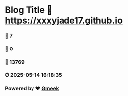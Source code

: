 # Blog Title :link: https://xxxyjade17.github.io 
### :page_facing_up: [7](https://xxxyjade17.github.io/tag.html) 
### :speech_balloon: 0 
### :hibiscus: 13769 
### :alarm_clock: 2025-05-14 16:18:35 
### Powered by :heart: [Gmeek](https://github.com/Meekdai/Gmeek)
